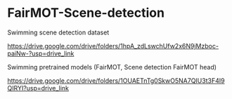 # FairMOT-Scene-detection

Swimming scene detection dataset

https://drive.google.com/drive/folders/1hpA_zdLswchUfw2x6N9jMzboc-paiNw-?usp=drive_link


Swimming pretrained models (FairMOT, Scene detection FairMOT head)

https://drive.google.com/drive/folders/1OUAETnTg0SkwO5NA7QIU3t3F4I9QIRYI?usp=drive_link

